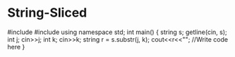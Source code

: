 # String-Sliced
#include <iostream>
#include<string>
using namespace std;
int main()
{
	string s;
	getline(cin, s);
	int j;
	cin>>j;
	int k;
	cin>>k;
		string r = s.substr(j, k);
		cout<<r<<"";
	//Write code here
}
